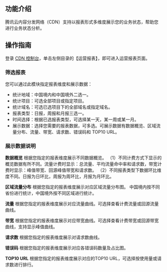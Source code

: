 ## 功能介绍
腾讯云内容分发网络（CDN）支持以报表形式多维度展示您的业务状态，帮助您进行业务状态分析。

## 操作指南

登录 [CDN 控制台](https://console.cloud.tencent.com/cdn)，单击左侧目录的【运营报表】，即可进入运营报表页面。
### 筛选报表
您可以通过此模块指定报表维度和展示数据：
+ 统计地域：中国境内和中国境外二选一。
+ 统计项目：可选全部项目或指定项目。
+ 统计域名：可选已选项目下的全部域名或指定域名。
+ 报表类型：日报，周报和月报三选一。
+ 时间选择：根据已选报表类型，可选择某一天，某一周或某一月。
+ 展示数据：选择您需要的报表数据，可多选。可展示数据有数据概览、区域流量分布、流量、带宽、请求数、错误码和 TOP10 URL。

### 展示数据说明
**数据概览**
根据您指定的报表维度展示不同数据概览。
（1）不同计费方式下显示的概览数据有所不同。流量计费时显示：总流量、平均流量命中率和请求数，带宽计费时显示：峰值带宽、回源峰值带宽和请求数。
（2）不同报表类型下数据环比维度不同。日报为日环比，周报为周环比，月报为月环比。

**区域流量分布**
根据您指定的报表维度展示对应区域流量分布图。
中国境内按不同省份进行统计，中国境外按不同区域进行统计。

**流量**
根据您指定的报表维度展示对应流量曲线。可选择查看计费流量或回源流量曲线。

**带宽**
根据您指定的报表维度展示对应带宽曲线。可选择查看计费带宽或回源带宽曲线，支持显示峰值曲线。


**请求数**
根据您指定的报表维度展示对请求数曲线。

 **错误码**
根据您指定的报表维度展示对应各错误码数量及占比图。

**TOP10 URL**
根据您指定的报表维度展示对应的TOP10 URL，可选择按使用量或请求数进行排行。

   

   

